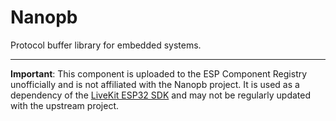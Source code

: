 # Nanopb

Protocol buffer library for embedded systems.

---

**Important**: This component is uploaded to the ESP Component Registry unofficially and is not affiliated with the Nanopb project. It is used as a dependency of the [LiveKit ESP32 SDK](https://github.com/livekit/client-sdk-esp32) and may not be regularly updated with the upstream project.
